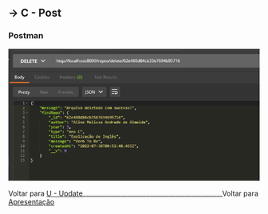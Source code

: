 ##  -> **C** - Post

### Postman
<p align="center">
  <img alt="foto" title="foto" src="./img/foto08.png"/>
</p>


Voltar para [U - Update](https://github.com/AlineAlmeida85/Projeto-Final/blob/main/Demonstracao4.md)____________________________________________Voltar para [Apresentação](https://github.com/AlineAlmeida85/Projeto-Final/blob/main/Apresentacao.md)